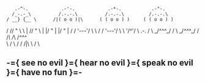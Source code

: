        .-^-.            .-'-.            .-*-.           .-"-.
      /_-.-_\          /.-.-.\          /.-.-.\         /.-.-.\
    / __} {__ \      /|( o o )|\      ( ( o o ) )     ( ( o o ) )
   / //  "  \\ \    | //  "  \\ |      |/  "  \|       |/  "  \|
  / / \'---'/ \ \  / / \'---'/ \ \      \'/^\'/         \ .-. /
  \ \_/*^^^*\_/ /  \ \_/*^^^*\_/ /      /*\ /*\         /*^^^*\
   \           /    \           /      /  /|\  \       /       \

## -={ see no evil }={ hear no evil }={ speak no evil }={ have no fun }=-
